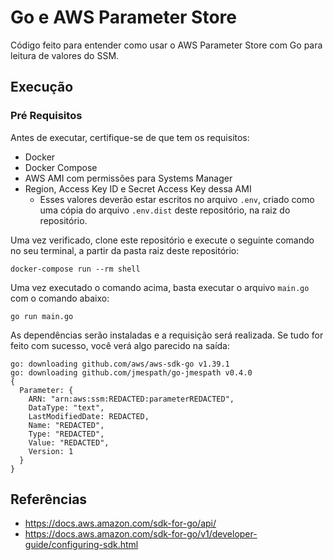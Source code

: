 # Go e AWS Parameter Store

Código feito para entender como usar o AWS Parameter Store com Go para leitura
de valores do SSM.

## Execução

### Pré Requisitos

Antes de executar, certifique-se de que tem os requisitos:

- Docker
- Docker Compose
- AWS AMI com permissões para Systems Manager
- Region, Access Key ID e Secret Access Key dessa AMI
  - Esses valores deverão estar escritos no arquivo `.env`, criado como uma
  cópia do arquivo `.env.dist` deste repositório, na raiz do repositório.

Uma vez verificado, clone este repositório e execute o seguinte comando no seu
terminal, a partir da pasta raiz deste repositório:

```shell
docker-compose run --rm shell
```

Uma vez executado o comando acima, basta executar o arquivo `main.go` com o
comando abaixo:

```shell
go run main.go
```

As dependências serão instaladas e a requisição será realizada. Se tudo for
feito com sucesso, você verá algo parecido na saída:

```shell
go: downloading github.com/aws/aws-sdk-go v1.39.1
go: downloading github.com/jmespath/go-jmespath v0.4.0
{
  Parameter: {
    ARN: "arn:aws:ssm:REDACTED:parameterREDACTED",
    DataType: "text",
    LastModifiedDate: REDACTED,
    Name: "REDACTED",
    Type: "REDACTED",
    Value: "REDACTED",
    Version: 1
  }
}
```

## Referências

- https://docs.aws.amazon.com/sdk-for-go/api/
- https://docs.aws.amazon.com/sdk-for-go/v1/developer-guide/configuring-sdk.html
